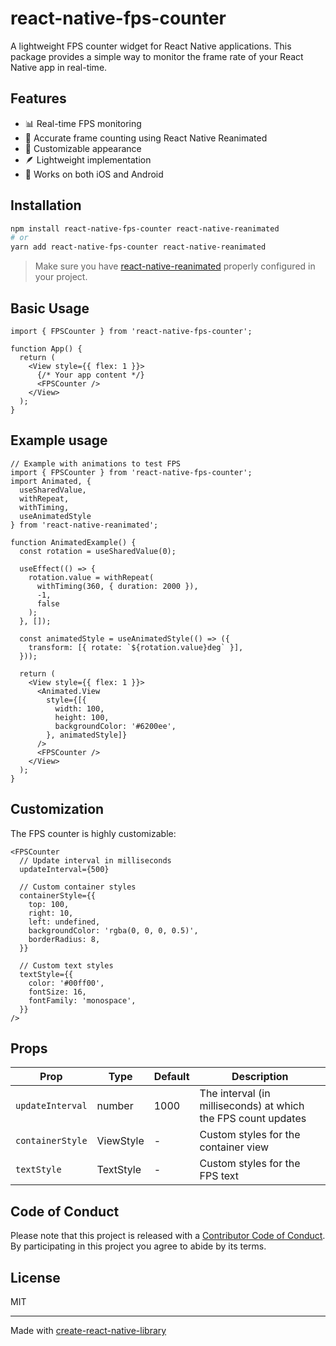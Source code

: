 # react-native-fps-counter

A lightweight FPS counter widget for React Native applications. This package provides a simple way to monitor the frame rate of your React Native app in real-time.

## Features

- 📊 Real-time FPS monitoring
- 🎯 Accurate frame counting using React Native Reanimated
- 🎨 Customizable appearance
- 🪶 Lightweight implementation
- 📱 Works on both iOS and Android

## Installation

```sh
npm install react-native-fps-counter react-native-reanimated
# or
yarn add react-native-fps-counter react-native-reanimated
```

> Make sure you have [react-native-reanimated](https://docs.swmansion.com/react-native-reanimated/docs/fundamentals/installation) properly configured in your project.

## Basic Usage

```tsx
import { FPSCounter } from 'react-native-fps-counter';

function App() {
  return (
    <View style={{ flex: 1 }}>
      {/* Your app content */}
      <FPSCounter />
    </View>
  );
}
```

## Example usage


```tsx
// Example with animations to test FPS
import { FPSCounter } from 'react-native-fps-counter';
import Animated, { 
  useSharedValue, 
  withRepeat, 
  withTiming,
  useAnimatedStyle 
} from 'react-native-reanimated';

function AnimatedExample() {
  const rotation = useSharedValue(0);

  useEffect(() => {
    rotation.value = withRepeat(
      withTiming(360, { duration: 2000 }),
      -1,
      false
    );
  }, []);

  const animatedStyle = useAnimatedStyle(() => ({
    transform: [{ rotate: `${rotation.value}deg` }],
  }));

  return (
    <View style={{ flex: 1 }}>
      <Animated.View 
        style={[{
          width: 100,
          height: 100,
          backgroundColor: '#6200ee',
        }, animatedStyle]} 
      />
      <FPSCounter />
    </View>
  );
}
```

## Customization

The FPS counter is highly customizable:

```tsx
<FPSCounter
  // Update interval in milliseconds
  updateInterval={500}
  
  // Custom container styles
  containerStyle={{
    top: 100,
    right: 10,
    left: undefined,
    backgroundColor: 'rgba(0, 0, 0, 0.5)',
    borderRadius: 8,
  }}
  
  // Custom text styles
  textStyle={{
    color: '#00ff00',
    fontSize: 16,
    fontFamily: 'monospace',
  }}
/>
```

## Props

| Prop | Type | Default | Description |
|------|------|---------|-------------|
| `updateInterval` | number | 1000 | The interval (in milliseconds) at which the FPS count updates |
| `containerStyle` | ViewStyle | - | Custom styles for the container view |
| `textStyle` | TextStyle | - | Custom styles for the FPS text |

## Code of Conduct

Please note that this project is released with a [Contributor Code of Conduct](CODE_OF_CONDUCT.md). By participating in this project you agree to abide by its terms.

## License

MIT

---

Made with [create-react-native-library](https://github.com/callstack/react-native-builder-bob)